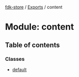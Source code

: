 [fdk-store](../README.md) / [Exports](../modules.md) / content

# Module: content

## Table of contents

### Classes

- [default](../classes/content.default.md)
